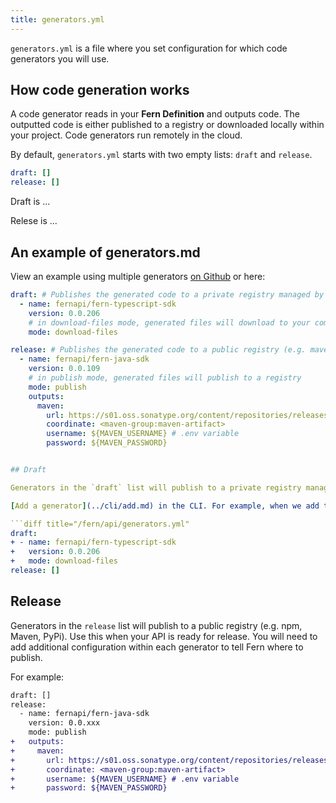 ```yaml
---
title: generators.yml
---
```


`generators.yml` is a file where you set configuration for which code generators you will use.

## How code generation works

A code generator reads in your **Fern Definition** and outputs code. The outputted code is either published to a registry or downloaded locally within your project. Code generators run remotely in the cloud.

By default, `generators.yml` starts with two empty lists: `draft` and `release`.

```yml title="/fern/api/generators.yml"
draft: []
release: []
```

Draft is ...

Relese is ...

## An example of generators.md

View an example using multiple generators [on Github](https://github.com/fern-api/fern-examples/blob/main/fern/api/generators.yml) or here:

````yml title="/fern/api/generators.yml"
draft: # Publishes the generated code to a private registry managed by Fern.
  - name: fernapi/fern-typescript-sdk
    version: 0.0.206
    # in download-files mode, generated files will download to your computer
    mode: download-files

release: # Publishes the generated code to a public registry (e.g. maven, npm, pypi).
  - name: fernapi/fern-java-sdk
    version: 0.0.109
    # in publish mode, generated files will publish to a registry
    mode: publish
    outputs:
      maven:
        url: https://s01.oss.sonatype.org/content/repositories/releases/
        coordinate: <maven-group:maven-artifact>
        username: ${MAVEN_USERNAME} # .env variable
        password: ${MAVEN_PASSWORD}


## Draft

Generators in the `draft` list will publish to a private registry managed by Fern. Use this when your API is a work-in-progress. By default, code generators you add will show up as a draft.

[Add a generator](../cli/add.md) in the CLI. For example, when we add the `typescript` generator:

```diff title="/fern/api/generators.yml"
draft:
+ - name: fernapi/fern-typescript-sdk
+   version: 0.0.206
+   mode: download-files 
release: []
````

## Release

Generators in the `release` list will publish to a public registry (e.g. npm, Maven, PyPi). Use this when your API is ready for release. You will need to add additional configuration within each generator to tell Fern where to publish.

For example:

```diff title="/fern/api/generators.yml"
draft: []
release:
  - name: fernapi/fern-java-sdk
    version: 0.0.xxx
    mode: publish
+   outputs:
+     maven:
+       url: https://s01.oss.sonatype.org/content/repositories/releases/
+       coordinate: <maven-group:maven-artifact>
+       username: ${MAVEN_USERNAME} # .env variable
+       password: ${MAVEN_PASSWORD}
```
